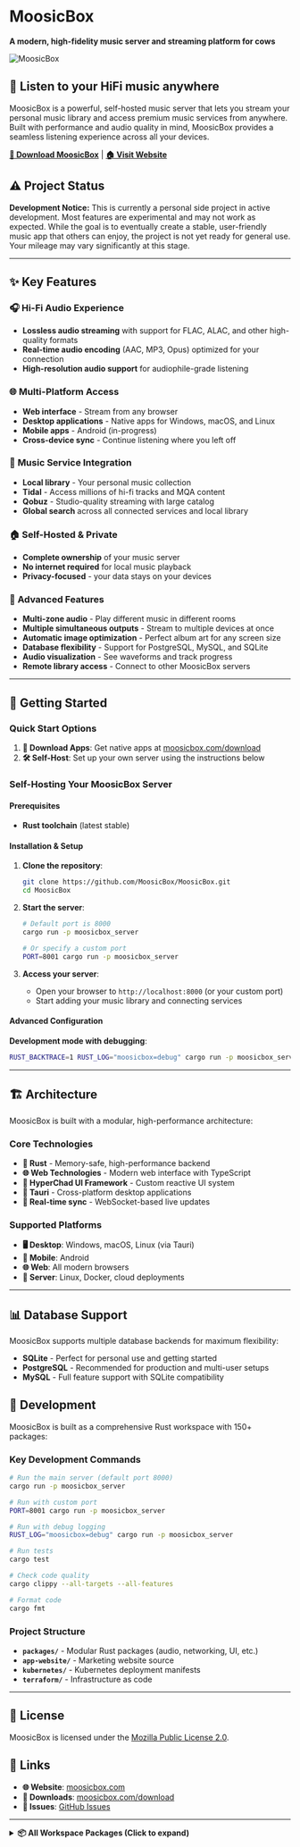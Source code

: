 # MoosicBox

**A modern, high-fidelity music server and streaming platform for cows**

![MoosicBox](https://github.com/MoosicBox/Files/blob/master/animation.gif?raw=true)

## 🎵 Listen to your HiFi music anywhere

MoosicBox is a powerful, self-hosted music server that lets you stream your personal music library and access premium music services from anywhere. Built with performance and audio quality in mind, MoosicBox provides a seamless listening experience across all your devices.

**[📱 Download MoosicBox](https://moosicbox.com/download)** | **[🏠 Visit Website](https://moosicbox.com)**

## ⚠️ Project Status

**Development Notice:** This is currently a personal side project in active development. Most features are experimental and may not work as expected. While the goal is to eventually create a stable, user-friendly music app that others can enjoy, the project is not yet ready for general use. Your mileage may vary significantly at this stage.

---

## ✨ Key Features

### 🎧 **Hi-Fi Audio Experience**

- **Lossless audio streaming** with support for FLAC, ALAC, and other high-quality formats
- **Real-time audio encoding** (AAC, MP3, Opus) optimized for your connection
- **High-resolution audio support** for audiophile-grade listening

### 🌐 **Multi-Platform Access**

- **Web interface** - Stream from any browser
- **Desktop applications** - Native apps for Windows, macOS, and Linux
- **Mobile apps** - Android (in-progress)
- **Cross-device sync** - Continue listening where you left off

### 🎼 **Music Service Integration**

- **Local library** - Your personal music collection
- **Tidal** - Access millions of hi-fi tracks and MQA content
- **Qobuz** - Studio-quality streaming with large catalog
- **Global search** across all connected services and local library

### 🏠 **Self-Hosted & Private**

- **Complete ownership** of your music server
- **No internet required** for local music playback
- **Privacy-focused** - your data stays on your devices

### 🔧 **Advanced Features**

- **Multi-zone audio** - Play different music in different rooms
- **Multiple simultaneous outputs** - Stream to multiple devices at once
- **Automatic image optimization** - Perfect album art for any screen size
- **Database flexibility** - Support for PostgreSQL, MySQL, and SQLite
- **Audio visualization** - See waveforms and track progress
- **Remote library access** - Connect to other MoosicBox servers

---

## 🚀 Getting Started

### Quick Start Options

1. **📱 Download Apps**: Get native apps at [moosicbox.com/download](https://moosicbox.com/download)
2. **🛠️ Self-Host**: Set up your own server using the instructions below

### Self-Hosting Your MoosicBox Server

#### Prerequisites

- **Rust toolchain** (latest stable)

#### Installation & Setup

1. **Clone the repository**:

    ```bash
    git clone https://github.com/MoosicBox/MoosicBox.git
    cd MoosicBox
    ```

2. **Start the server**:

    ```bash
    # Default port is 8000
    cargo run -p moosicbox_server

    # Or specify a custom port
    PORT=8001 cargo run -p moosicbox_server
    ```

3. **Access your server**:
    - Open your browser to `http://localhost:8000` (or your custom port)
    - Start adding your music library and connecting services

#### Advanced Configuration

**Development mode with debugging**:

```bash
RUST_BACKTRACE=1 RUST_LOG="moosicbox=debug" cargo run -p moosicbox_server
```

---

## 🏗️ Architecture

MoosicBox is built with a modular, high-performance architecture:

### Core Technologies

- **🦀 Rust** - Memory-safe, high-performance backend
- **🌐 Web Technologies** - Modern web interface with TypeScript
- **🎨 HyperChad UI Framework** - Custom reactive UI system
- **📱 Tauri** - Cross-platform desktop applications
- **🔄 Real-time sync** - WebSocket-based live updates

### Supported Platforms

- **🖥️ Desktop**: Windows, macOS, Linux (via Tauri)
- **📱 Mobile**: Android
- **🌐 Web**: All modern browsers
- **🐧 Server**: Linux, Docker, cloud deployments

---

## 📊 Database Support

MoosicBox supports multiple database backends for maximum flexibility:

- **SQLite** - Perfect for personal use and getting started
- **PostgreSQL** - Recommended for production and multi-user setups
- **MySQL** - Full feature support with SQLite compatibility

## 🔧 Development

MoosicBox is built as a comprehensive Rust workspace with 150+ packages:

### Key Development Commands

```bash
# Run the main server (default port 8000)
cargo run -p moosicbox_server

# Run with custom port
PORT=8001 cargo run -p moosicbox_server

# Run with debug logging
RUST_LOG="moosicbox=debug" cargo run -p moosicbox_server

# Run tests
cargo test

# Check code quality
cargo clippy --all-targets --all-features

# Format code
cargo fmt
```

### Project Structure

- **`packages/`** - Modular Rust packages (audio, networking, UI, etc.)
- **`app-website/`** - Marketing website source
- **`kubernetes/`** - Kubernetes deployment manifests
- **`terraform/`** - Infrastructure as code

---

## 📄 License

MoosicBox is licensed under the [Mozilla Public License 2.0](LICENSE).

## 🔗 Links

- **🌐 Website**: [moosicbox.com](https://moosicbox.com)
- **📱 Downloads**: [moosicbox.com/download](https://moosicbox.com/download)
- **🐛 Issues**: [GitHub Issues](https://github.com/MoosicBox/MoosicBox/issues)

---

<details>
<summary><strong>📦 All Workspace Packages (Click to expand)</strong></summary>

### Core Application

- **[moosicbox](packages/moosicbox)** - Main MoosicBox server application
- **[moosicbox_server](packages/server)** - Core server implementation and HTTP handlers
- **[moosicbox_server_simulator](packages/server/simulator)** - Server simulation utilities for testing

### Audio & Media

- **[moosicbox_audio_decoder](packages/audio_decoder)** - Audio decoding with support for multiple formats
- **[moosicbox_audio_encoder](packages/audio_encoder)** - Audio encoding utilities with feature-gated support
- **[moosicbox_audio_output](packages/audio_output)** - Multi-platform audio output management
- **[moosicbox_audio_zone](packages/audio_zone)** - Audio zone database management with CRUD operations
- **[moosicbox_audio_zone_models](packages/audio_zone/models)** - Data models for audio zone management
- **[moosicbox_player](packages/player)** - High-performance audio player with playback controls
- **[moosicbox_resampler](packages/resampler)** - Audio resampling utilities for format conversion
- **[moosicbox_downloader](packages/downloader)** - Media downloading and caching system
- **[moosicbox_opus](packages/opus)** - Opus codec integration
- **[moosicbox_opus_native](packages/opus_native)** - Native Opus codec bindings
- **[moosicbox_opus_native_libopus](packages/opus_native/libopus)** - LibOpus native library
- **[aconverter](packages/aconverter)** - Audio converter helper binary

### Music Services Integration

- **[moosicbox_tidal](packages/tidal)** - Tidal music service integration with comprehensive API
- **[moosicbox_qobuz](packages/qobuz)** - Qobuz hi-fi music service integration
- **[moosicbox_yt](packages/yt)** - YouTube Music API integration

### Library & Search

- **[moosicbox_library](packages/library)** - Music library management and database operations
- **[moosicbox_library_models](packages/library/models)** - Core data models for music library
- **[moosicbox_library_music_api](packages/library/music_api)** - Music API integration for library
- **[moosicbox_remote_library](packages/remote_library)** - HTTP client for remote music servers
- **[moosicbox_search](packages/search)** - High-performance full-text search engine using Tantivy
- **[moosicbox_scan](packages/scan)** - Library scanning and metadata extraction
- **[moosicbox_scan_models](packages/scan/models)** - Data models for library scanning

### Music API & Models

- **[moosicbox_music_api](packages/music_api)** - Unified music API with service integrations
- **[moosicbox_music_api_api](packages/music_api/api)** - Core API implementations and endpoints
- **[moosicbox_music_api_helpers](packages/music_api/helpers)** - Helper utilities for music APIs
- **[moosicbox_music_api_models](packages/music_api/models)** - Data models for music API
- **[moosicbox_music_models](packages/music/models)** - Core music data models and types

### Application Framework

- **[moosicbox_app_models](packages/app/models)** - Application data models and structures
- **[moosicbox_app_state](packages/app/state)** - Application state management system
- **[moosicbox_app_native](packages/app/native)** - Native application components
- **[moosicbox_app_native_bundled](packages/app/native/bundled)** - Bundled native app service
- **[moosicbox_app_native_image](packages/app/native/image)** - Image asset management for native apps
- **[moosicbox_app_native_ui](packages/app/native/ui)** - Native UI components and widgets

### Desktop Application (Tauri)

- **[moosicbox_app_tauri_bundled](packages/app/tauri/bundled)** - Bundled Tauri application
- **[moosicbox_app_client](packages/app/tauri/client)** - Tauri client utilities and bindings
- **[tauri_create_config](packages/app/tauri/create_config)** - Tauri configuration generator
- **[moosicbox](packages/app/tauri/src-tauri)** - MoosicBox Tauri desktop application
- **[app-tauri-plugin-player](packages/app/tauri/tauri-plugin-player)** - Tauri plugin for audio player
- **[moosicbox_app_ws](packages/app/tauri/ws)** - Tauri WebSocket integration

### HyperChad UI Framework

- **[hyperchad](packages/hyperchad)** - Core HyperChad UI framework
- **[hyperchad_actions](packages/hyperchad/actions)** - Action system for HyperChad
- **[hyperchad_app](packages/hyperchad/app)** - HyperChad application framework
- **[hyperchad_color](packages/hyperchad/color)** - Color utilities and theming
- **[hyperchad_js_bundler](packages/hyperchad/js_bundler)** - JavaScript bundling for HyperChad
- **[hyperchad_router](packages/hyperchad/router)** - Client-side routing system
- **[hyperchad_state](packages/hyperchad/state)** - State management for HyperChad
- **[hyperchad_template](packages/hyperchad/template)** - Template system and DSL
- **[hyperchad_template_actions_dsl](packages/hyperchad/template/actions_dsl)** - DSL for template actions
- **[hyperchad_template_macros](packages/hyperchad/template/macros)** - Template system macros
- **[hyperchad_transformer](packages/hyperchad/transformer)** - UI transformation system
- **[hyperchad_transformer_models](packages/hyperchad/transformer/models)** - Models for UI transformations

### HyperChad Renderers

- **[hyperchad_renderer](packages/hyperchad/renderer)** - Core rendering abstractions
- **[hyperchad_renderer_egui](packages/hyperchad/renderer/egui)** - Native desktop renderer using egui
- **[hyperchad_renderer_fltk](packages/hyperchad/renderer/fltk)** - Cross-platform native GUI renderer using FLTK
- **[hyperchad_renderer_html](packages/hyperchad/renderer/html)** - Server-side HTML renderer
- **[hyperchad_renderer_html_actix](packages/hyperchad/renderer/html/actix)** - Actix Web integration for HTML renderer
- **[hyperchad_renderer_html_cdn](packages/hyperchad/renderer/html/cdn)** - CDN integration for HTML renderer
- **[hyperchad_renderer_html_http](packages/hyperchad/renderer/html/http)** - Generic HTTP server integration
- **[hyperchad_renderer_html_lambda](packages/hyperchad/renderer/html/lambda)** - AWS Lambda integration for serverless deployment
- **[hyperchad_renderer_html_web_server](packages/hyperchad/renderer/html/web_server)** - Web server utilities for HTML renderer
- **[hyperchad_renderer_vanilla_js](packages/hyperchad/renderer/vanilla_js)** - Client-side JavaScript renderer
- **[hyperchad_renderer_vanilla_js_hash](packages/hyperchad/renderer/vanilla_js/hash)** - Content-based hash generation for cache busting

### Web & Networking

- **[moosicbox_web_server](packages/web_server)** - Web server abstraction and utilities
- **[moosicbox_web_server_core](packages/web_server/core)** - Core web server functionality
- **[moosicbox_web_server_cors](packages/web_server/cors)** - CORS middleware for web servers
- **[switchy_http](packages/http)** - Generic HTTP client abstraction
- **[switchy_http_models](packages/http/models)** - HTTP protocol models and types
- **[moosicbox_ws](packages/ws)** - WebSocket utilities and abstractions
- **[moosicbox_middleware](packages/middleware)** - HTTP middleware collection

### Networking & Discovery

- **[moosicbox_tunnel](packages/tunnel)** - Tunneling utilities and protocols
- **[moosicbox_tunnel_sender](packages/tunnel_sender)** - WebSocket-based tunneling client
- **[moosicbox_tunnel_server](packages/tunnel_server)** - WebSocket-based tunneling server
- **[switchy_tcp](packages/tcp)** - Generic TCP networking abstraction
- **[switchy_upnp](packages/upnp)** - UPnP device discovery and communication
- **[switchy_mdns](packages/mdns)** - mDNS service registration and discovery
- **[switchy_p2p](packages/p2p)** - Peer-to-peer networking utilities
- **[moosicbox_load_balancer](packages/load_balancer)** - Load balancing utilities
- **[openport](packages/openport)** - Find free unused network ports

### Authentication & Security

- **[moosicbox_auth](packages/auth)** - Authentication utilities and client registration
- **[moosicbox_profiles](packages/profiles)** - User profile management and validation
- **[moosicbox_session](packages/session)** - Session management utilities
- **[moosicbox_session_models](packages/session/models)** - Data models for session management

### Database & Storage

- **[switchy_database](packages/database)** - Database abstraction layer
- **[switchy_database_connection](packages/database_connection)** - Database connection management
- **[switchy_schema](packages/switchy/schema)** - Database schema and migration framework
- **[switchy_schema_cli](packages/switchy/schema/cli)** - CLI tool for schema migrations
- **[moosicbox_schema](packages/schema)** - Database migration system
- **[switchy_fs](packages/fs)** - Cross-platform filesystem abstraction

### Utilities & Infrastructure

- **[moosicbox_config](packages/config)** - Configuration utilities for applications
- **[switchy_env](packages/env)** - Environment configuration utilities
- **[moosicbox_env_utils](packages/env_utils)** - Environment variable parsing utilities
- **[moosicbox_logging](packages/logging)** - Logging utilities with feature-gated modules
- **[switchy_telemetry](packages/telemetry)** - OpenTelemetry integration for distributed tracing
- **[moosicbox_async_service](packages/async_service)** - Service framework for async applications
- **[switchy_time](packages/time)** - Time abstraction utilities
- **[switchy_random](packages/random)** - Random number generation utilities
- **[switchy_uuid](packages/uuid)** - UUID generation and handling utilities

### Data Processing & Parsing

- **[moosicbox_json_utils](packages/json_utils)** - JSON parsing utilities and helpers
- **[moosicbox_parsing_utils](packages/parsing_utils)** - Utilities for parsing integer sequences and ranges
- **[moosicbox_date_utils](packages/date_utils)** - Date parsing and manipulation utilities
- **[moosicbox_paging](packages/paging)** - Pagination utilities for data sets
- **[moosicbox_stream_utils](packages/stream_utils)** - Byte stream utilities with ByteWriter/ByteStream
- **[moosicbox_channel_utils](packages/channel_utils)** - Channel utilities for async communication

### Media & Image Processing

- **[moosicbox_image](packages/image)** - Image processing and optimization utilities
- **[moosicbox_files](packages/files)** - File handling and streaming utilities

### UI & Interface

- **[moosicbox_menu](packages/menu)** - Menu system utilities
- **[moosicbox_menu_models](packages/menu/models)** - Data models for menu system
- **[moosicbox_admin_htmx](packages/admin_htmx)** - HTMX API endpoints for administrative operations
- **[moosicbox_marketing_site](packages/marketing_site)** - Marketing website implementation
- **[moosicbox_marketing_site_ui](packages/marketing_site/ui)** - UI components for marketing site

### Development & Testing

- **[simvar](packages/simvar)** - Simulation variable system
- **[simvar_harness](packages/simvar/harness)** - Simulation testing framework
- **[simvar_utils](packages/simvar/utils)** - Simulation utilities and helpers
- **[moosicbox_arb](packages/arb)** - Arbitrary data generation for testing
- **[moosicbox_clippier](packages/clippier)** - Workspace analysis and CI generation tool
- **[clippier_test_utilities](packages/clippier/test_utilities)** - Testing utilities for Clippier
- **[hyperchad_simulator](packages/hyperchad/simulator)** - HyperChad simulation utilities
- **[hyperchad_test_utils](packages/hyperchad/test_utils)** - HyperChad testing utilities
- **[switchy_schema_test_utils](packages/switchy/schema/test_utils)** - Schema testing utilities
- **[web_server_simulator](packages/web_server/simulator)** - Web server simulation utilities
- **[bloaty](packages/bloaty)** - Binary analysis utilities (placeholder)

### Core Libraries

- **[switchy](packages/switchy)** - Feature-gated re-exports for cross-platform compatibility
- **[switchy_async](packages/async)** - Async runtime abstraction
- **[switchy_async_cargo](packages/async/cargo)** - Cargo integration for async runtime
- **[switchy_async_macros](packages/async/macros)** - Macros for async runtime
- **[moosicbox_assert](packages/assert)** - Conditional assertion macros

### Transpiler & Code Generation

- **[gpipe](packages/gpipe)** - General-purpose transpiler framework
- **[gpipe_ast](packages/gpipe/ast)** - Abstract syntax tree for gpipe

### Examples & Demos

**Note:** The workspace includes 25+ example packages demonstrating various features across different domains:

#### Async & Concurrency

- **[cancel](packages/async/examples/cancel)** - Async cancellation examples
- **[simulated](packages/async/examples/simulated)** - Simulated async examples

#### Database & Persistence

- **[turso_basic](packages/database/examples/turso_basic)** - Turso database basic usage
- **[turso_transactions](packages/database/examples/turso_transactions)** - Turso transaction handling

#### Schema & Migrations

- **[basic_usage](packages/switchy/schema/examples/basic_usage)** - Schema basic usage
- **[basic_migration_test](packages/switchy/schema/examples/basic_migration_test)** - Database migration testing
- **[static_migrations](packages/switchy/schema/examples/static_migrations)** - Static migrations
- **[borrowed_migrations](packages/switchy/schema/examples/borrowed_migrations)** - Borrowed migrations pattern
- **[mutation_migration_test](packages/switchy/schema/examples/mutation_migration_test)** - Mutation migrations
- **[state_migration_test](packages/switchy/schema/examples/state_migration_test)** - State migrations

#### HTTP & Web Server

- **[simple_get](packages/http/examples/simple_get)** - Simple HTTP GET example
- **[basic_handler](packages/web_server/examples/basic_handler)** - Basic web server handler example
- **[basic_handler_standalone](packages/web_server/examples/basic_handler_standalone)** - Standalone basic handler
- **[nested_get](packages/web_server/examples/nested_get)** - Nested GET routes
- **[openapi](packages/web_server/examples/openapi)** - OpenAPI integration
- **[from_request_test](packages/web_server/examples/from_request_test)** - Request extraction example
- **[json_extractor_standalone](packages/web_server/examples/json_extractor_standalone)** - JSON extraction
- **[query_extractor_standalone](packages/web_server/examples/query_extractor_standalone)** - Query parameter extraction
- **[combined_extractors_standalone](packages/web_server/examples/combined_extractors_standalone)** - Combined extractors
- **[handler_macro_test](packages/web_server/examples/handler_macro_test)** - Handler macro testing

#### Testing & Simulation

- **[api_testing](packages/simvar/examples/api_testing)** - API testing with simvar
- **[basic_web_server](packages/simvar/examples/basic_web_server)** - Basic web server with simvar

#### HyperChad UI

- **[basic_web_server](packages/hyperchad/renderer/html/web_server/examples/basic_web_server)** - HyperChad web server

#### Filesystem

- **[temp_dir](packages/fs/examples/temp_dir)** - Temporary directory usage

For a complete list of examples, see the workspace members in `Cargo.toml`.

</details>
